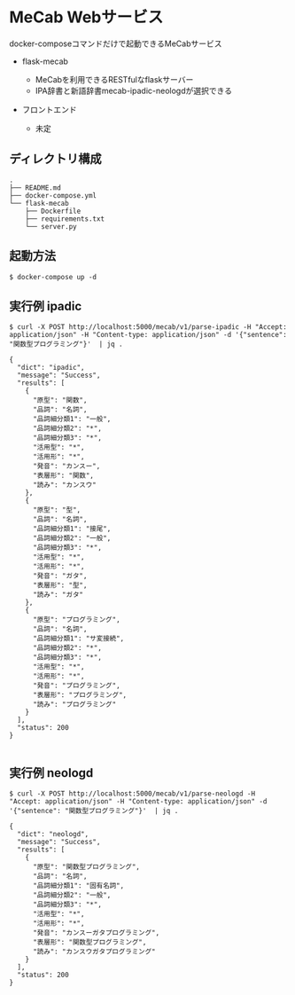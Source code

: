 # MeCab Webサービス

docker-composeコマンドだけで起動できるMeCabサービス

* flask-mecab
    - MeCabを利用できるRESTfulなflaskサーバー
    - IPA辞書と新語辞書mecab-ipadic-neologdが選択できる

* フロントエンド
    - 未定

## ディレクトリ構成
```
.
├── README.md
├── docker-compose.yml
└── flask-mecab
    ├── Dockerfile
    ├── requirements.txt
    └── server.py

```

## 起動方法

```shell-session 
$ docker-compose up -d   
```

## 実行例 ipadic

```shell-session
$ curl -X POST http://localhost:5000/mecab/v1/parse-ipadic -H "Accept: application/json" -H "Content-type: application/json" -d '{"sentence": "関数型プログラミング"}'  | jq .

{
  "dict": "ipadic",
  "message": "Success",
  "results": [
    {
      "原型": "関数",
      "品詞": "名詞",
      "品詞細分類1": "一般",
      "品詞細分類2": "*",
      "品詞細分類3": "*",
      "活用型": "*",
      "活用形": "*",
      "発音": "カンスー",
      "表層形": "関数",
      "読み": "カンスウ"
    },
    {
      "原型": "型",
      "品詞": "名詞",
      "品詞細分類1": "接尾",
      "品詞細分類2": "一般",
      "品詞細分類3": "*",
      "活用型": "*",
      "活用形": "*",
      "発音": "ガタ",
      "表層形": "型",
      "読み": "ガタ"
    },
    {
      "原型": "プログラミング",
      "品詞": "名詞",
      "品詞細分類1": "サ変接続",
      "品詞細分類2": "*",
      "品詞細分類3": "*",
      "活用型": "*",
      "活用形": "*",
      "発音": "プログラミング",
      "表層形": "プログラミング",
      "読み": "プログラミング"
    }
  ],
  "status": 200
}
 
``` 

## 実行例 neologd

```shell-session
$ curl -X POST http://localhost:5000/mecab/v1/parse-neologd -H "Accept: application/json" -H "Content-type: application/json" -d '{"sentence": "関数型プログラミング"}'  | jq .

{
  "dict": "neologd",
  "message": "Success",
  "results": [
    {
      "原型": "関数型プログラミング",
      "品詞": "名詞",
      "品詞細分類1": "固有名詞",
      "品詞細分類2": "一般",
      "品詞細分類3": "*",
      "活用型": "*",
      "活用形": "*",
      "発音": "カンスーガタプログラミング",
      "表層形": "関数型プログラミング",
      "読み": "カンスウガタプログラミング"
    }
  ],
  "status": 200
}
```
